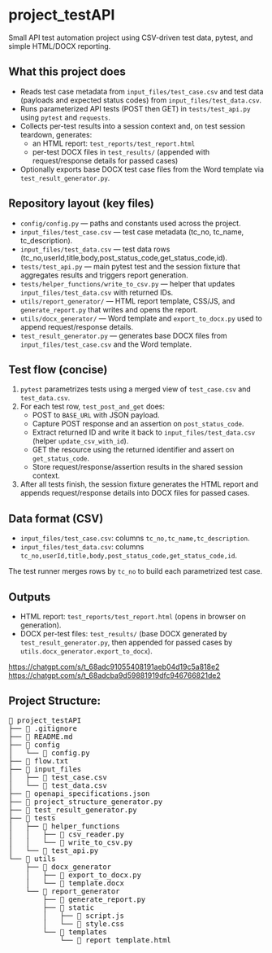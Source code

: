# project_testAPI

Small API test automation project using CSV-driven test data, pytest, and simple HTML/DOCX reporting.

## What this project does

- Reads test case metadata from `input_files/test_case.csv` and test data (payloads and expected status codes) from `input_files/test_data.csv`.
- Runs parameterized API tests (POST then GET) in `tests/test_api.py` using `pytest` and `requests`.
- Collects per-test results into a session context and, on test session teardown, generates:
  - an HTML report: `test_reports/test_report.html`
  - per-test DOCX files in `test_results/` (appended with request/response details for passed cases)
- Optionally exports base DOCX test case files from the Word template via `test_result_generator.py`.

## Repository layout (key files)

- `config/config.py` — paths and constants used across the project.
- `input_files/test_case.csv` — test case metadata (tc_no, tc_name, tc_description).
- `input_files/test_data.csv` — test data rows (tc_no,userId,title,body,post_status_code,get_status_code,id).
- `tests/test_api.py` — main pytest test and the session fixture that aggregates results and triggers report generation.
- `tests/helper_functions/write_to_csv.py` — helper that updates `input_files/test_data.csv` with returned IDs.
- `utils/report_generator/` — HTML report template, CSS/JS, and `generate_report.py` that writes and opens the report.
- `utils/docx_generator/` — Word template and `export_to_docx.py` used to append request/response details.
- `test_result_generator.py` — generates base DOCX files from `input_files/test_case.csv` and the Word template.

## Test flow (concise)

1. `pytest` parametrizes tests using a merged view of `test_case.csv` and `test_data.csv`.
2. For each test row, `test_post_and_get` does:
   - POST to `BASE_URL` with JSON payload.
   - Capture POST response and an assertion on `post_status_code`.
   - Extract returned ID and write it back to `input_files/test_data.csv` (helper `update_csv_with_id`).
   - GET the resource using the returned identifier and assert on `get_status_code`.
   - Store request/response/assertion results in the shared session context.
3. After all tests finish, the session fixture generates the HTML report and appends request/response details into DOCX files for passed cases.

## Data format (CSV)

- `input_files/test_case.csv`: columns `tc_no,tc_name,tc_description`.
- `input_files/test_data.csv`: columns `tc_no,userId,title,body,post_status_code,get_status_code,id`.

The test runner merges rows by `tc_no` to build each parametrized test case.

## Outputs

- HTML report: `test_reports/test_report.html` (opens in browser on generation).
- DOCX per-test files: `test_results/` (base DOCX generated by `test_result_generator.py`, then appended for passed cases by `utils.docx_generator.export_to_docx`).


https://chatgpt.com/s/t_68adc91055408191aeb04d19c5a818e2
https://chatgpt.com/s/t_68adcba9d59881919dfc946766821de2

## Project Structure:
<pre>
📁 <a href="." style="text-decoration:none">project_testAPI</a>
├── 📄 <a href="./.gitignore" style="text-decoration:none">.gitignore</a>
├── 📄 <a href="./README.md" style="text-decoration:none">README.md</a>
├── 📁 <a href="./config" style="text-decoration:none">config</a>
│   └── 📄 <a href="./config/config.py" style="text-decoration:none">config.py</a>
├── 📄 <a href="./flow.txt" style="text-decoration:none">flow.txt</a>
├── 📁 <a href="./input_files" style="text-decoration:none">input_files</a>
│   ├── 📄 <a href="./input_files/test_case.csv" style="text-decoration:none">test_case.csv</a>
│   └── 📄 <a href="./input_files/test_data.csv" style="text-decoration:none">test_data.csv</a>
├── 📄 <a href="./openapi_specifications.json" style="text-decoration:none">openapi_specifications.json</a>
├── 📄 <a href="./project_structure_generator.py" style="text-decoration:none">project_structure_generator.py</a>
├── 📄 <a href="./test_result_generator.py" style="text-decoration:none">test_result_generator.py</a>
├── 📁 <a href="./tests" style="text-decoration:none">tests</a>
│   ├── 📁 <a href="./tests/helper_functions" style="text-decoration:none">helper_functions</a>
│   │   ├── 📄 <a href="./tests/helper_functions/csv_reader.py" style="text-decoration:none">csv_reader.py</a>
│   │   └── 📄 <a href="./tests/helper_functions/write_to_csv.py" style="text-decoration:none">write_to_csv.py</a>
│   └── 📄 <a href="./tests/test_api.py" style="text-decoration:none">test_api.py</a>
└── 📁 <a href="./utils" style="text-decoration:none">utils</a>
    ├── 📁 <a href="./utils/docx_generator" style="text-decoration:none">docx_generator</a>
    │   ├── 📄 <a href="./utils/docx_generator/export_to_docx.py" style="text-decoration:none">export_to_docx.py</a>
    │   └── 📄 <a href="./utils/docx_generator/template.docx" style="text-decoration:none">template.docx</a>
    └── 📁 <a href="./utils/report_generator" style="text-decoration:none">report_generator</a>
        ├── 📄 <a href="./utils/report_generator/generate_report.py" style="text-decoration:none">generate_report.py</a>
        ├── 📁 <a href="./utils/report_generator/static" style="text-decoration:none">static</a>
        │   ├── 📄 <a href="./utils/report_generator/static/script.js" style="text-decoration:none">script.js</a>
        │   └── 📄 <a href="./utils/report_generator/static/style.css" style="text-decoration:none">style.css</a>
        └── 📁 <a href="./utils/report_generator/templates" style="text-decoration:none">templates</a>
            └── 📄 <a href="./utils/report_generator/templates/report_template.html" style="text-decoration:none">report_template.html</a>
</pre>